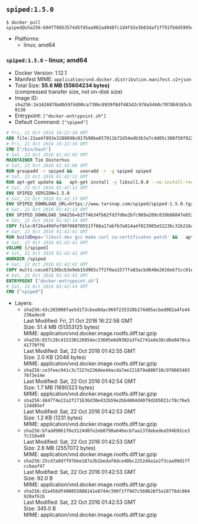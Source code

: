 ## `spiped:1.5.0`

```console
$ docker pull spiped@sha256:604f78853574d5f45aa962ad048fc1d4f42e3b03daf1ff91fb8d5995d082ef92
```

-	Platforms:
	-	linux; amd64

### `spiped:1.5.0` - linux; amd64

-	Docker Version: 1.12.1
-	Manifest MIME: `application/vnd.docker.distribution.manifest.v2+json`
-	Total Size: **55.6 MB (55604234 bytes)**  
	(compressed transfer size, not on-disk size)
-	Image ID: `sha256:2e1626878a0b59fdd90ca739bc8939f8df48342c978a54b0cf078b9165cb0130`
-	Entrypoint: `["docker-entrypoint.sh"]`
-	Default Command: `["spiped"]`

```dockerfile
# Fri, 21 Oct 2016 16:22:34 GMT
ADD file:23aa4f893e3288698c017b90be657911b72d54edb3b3a7c4d05c308f50f9228f in / 
# Fri, 21 Oct 2016 16:22:34 GMT
CMD ["/bin/bash"]
# Sat, 22 Oct 2016 01:42:05 GMT
MAINTAINER Tim Düsterhus
# Sat, 22 Oct 2016 01:42:06 GMT
RUN groupadd -r spiped &&	useradd -r -g spiped spiped
# Sat, 22 Oct 2016 01:42:12 GMT
RUN apt-get update &&	apt-get install -y libssl1.0.0 --no-install-recommends &&	rm -rf /var/lib/apt/lists/*
# Sat, 22 Oct 2016 01:42:12 GMT
ENV SPIPED_VERSION=1.5.0
# Sat, 22 Oct 2016 01:42:13 GMT
ENV SPIPED_DOWNLOAD_URL=https://www.tarsnap.com/spiped/spiped-1.5.0.tgz
# Sat, 22 Oct 2016 01:42:13 GMT
ENV SPIPED_DOWNLOAD_SHA256=b2f74b34fb62fd37d6e2bfc969a209c039b88847e853a49e91768dec625facd7
# Sat, 22 Oct 2016 01:42:14 GMT
COPY file:0f26a499fef90f06070551ff66a17abfb7e814a4f023905e52236c31b216a7bb in /0001-Fix-docker-stop-issue.patch 
# Sat, 22 Oct 2016 01:42:41 GMT
RUN buildDeps='libssl-dev gcc make curl ca-certificates patch' &&	apt-get update && apt-get install -y $buildDeps --no-install-recommends &&	rm -rf /var/lib/apt/lists/* &&	curl -fsSL "$SPIPED_DOWNLOAD_URL" -o spiped.tar.gz &&	echo "$SPIPED_DOWNLOAD_SHA256 spiped.tar.gz" |sha256sum -c - &&	mkdir -p /usr/local/src/spiped &&	tar xzf "spiped.tar.gz" -C /usr/local/src/spiped --strip-components=1 &&	rm "spiped.tar.gz" &&	patch -p1 -d /usr/local/src/spiped/ < /0001-Fix-docker-stop-issue.patch &&	make -C /usr/local/src/spiped &&	make -C /usr/local/src/spiped install &&	rm -rf /usr/local/src/spiped &&	apt-get purge -y --auto-remove $buildDeps
# Sat, 22 Oct 2016 01:42:41 GMT
VOLUME [/spiped]
# Sat, 22 Oct 2016 01:42:42 GMT
WORKDIR /spiped
# Sat, 22 Oct 2016 01:42:42 GMT
COPY multi:cece67136bcb3e9eb15d965c7f2f0aa1577fa83acbd640e2016eb71cc01e0cfa in /usr/local/bin/ 
# Sat, 22 Oct 2016 01:42:43 GMT
ENTRYPOINT ["docker-entrypoint.sh"]
# Sat, 22 Oct 2016 01:42:43 GMT
CMD ["spiped"]
```

-	Layers:
	-	`sha256:43c265008fae5d1f3cbee0dac9697235320b174d85acbed002a4fe44236adec0`  
		Last Modified: Fri, 21 Oct 2016 16:22:58 GMT  
		Size: 51.4 MB (51353125 bytes)  
		MIME: application/vnd.docker.image.rootfs.diff.tar.gzip
	-	`sha256:657c28c415330126854ec33605e6d9302a3fe2741ede38cd6e8478ca41778ff6`  
		Last Modified: Sat, 22 Oct 2016 01:42:55 GMT  
		Size: 2.0 KB (2046 bytes)  
		MIME: application/vnd.docker.image.rootfs.diff.tar.gzip
	-	`sha256:ce3feec941c3c7227e226dee44acda7ee221879a880f10c97866540376f3e14e`  
		Last Modified: Sat, 22 Oct 2016 01:42:54 GMT  
		Size: 1.7 MB (1690323 bytes)  
		MIME: application/vnd.docker.image.rootfs.diff.tar.gzip
	-	`sha256:4847f4e22a2f171636d30e432b59e2bb4804d4079d205021cf8cf6e512dd85ef`  
		Last Modified: Sat, 22 Oct 2016 01:42:53 GMT  
		Size: 1.2 KB (1231 bytes)  
		MIME: application/vnd.docker.image.rootfs.diff.tar.gzip
	-	`sha256:bfadd9861f6e3124d07e2eb0798a646ecbfaa137debedea594b92ce37c218a49`  
		Last Modified: Sat, 22 Oct 2016 01:42:53 GMT  
		Size: 2.6 MB (2557072 bytes)  
		MIME: application/vnd.docker.image.rootfs.diff.tar.gzip
	-	`sha256:25cd7a0d7f97bbe187a3b1bedaf0dce40bc2252d4a1e2f3caa99d1ffccbaaf47`  
		Last Modified: Sat, 22 Oct 2016 01:42:53 GMT  
		Size: 92.0 B  
		MIME: application/vnd.docker.image.rootfs.diff.tar.gzip
	-	`sha256:d2a456df400855088141e8744c390f1ff9d7c560628f5a18776dc004920af61b`  
		Last Modified: Sat, 22 Oct 2016 01:42:53 GMT  
		Size: 345.0 B  
		MIME: application/vnd.docker.image.rootfs.diff.tar.gzip
